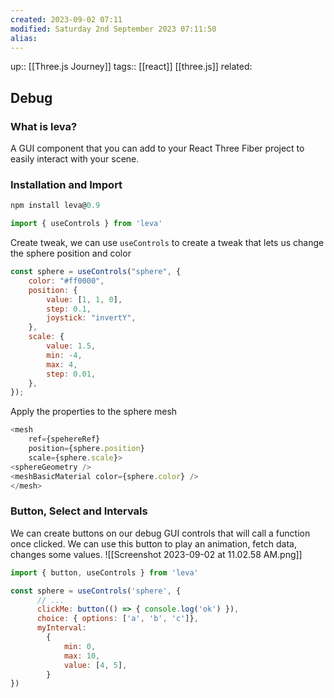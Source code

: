 ```yaml
---
created: 2023-09-02 07:11
modified: Saturday 2nd September 2023 07:11:50
alias:
---
```

up::  [[Three.js Journey]]
tags:: [[react]] [[three.js]]
related:

## Debug

### What is leva?
A GUI component that you can add to your React Three Fiber project to easily interact with your scene.

### Installation and Import

``` javascript
npm install leva@0.9
```

```javascript
import { useControls } from 'leva'
```

Create tweak, we can use `useControls` to create a tweak that lets us change the sphere position and color
```javascript
const sphere = useControls("sphere", {
	color: "#ff0000",
	position: {
		value: [1, 1, 0],
		step: 0.1,
		joystick: "invertY",
	},
	scale: {
		value: 1.5,
		min: -4,
		max: 4,
		step: 0.01,
	},
});
```

Apply the properties to the sphere mesh
``` javascript
<mesh
	ref={spehereRef}
	position={sphere.position}
	scale={sphere.scale}>
<sphereGeometry />
<meshBasicMaterial color={sphere.color} />
</mesh>
```

### Button, Select and Intervals
We can create buttons on our debug GUI controls that will call a function once clicked.
We can use this button to play an animation, fetch data, changes some values.
![[Screenshot 2023-09-02 at 11.02.58 AM.png]]

```javascript
import { button, useControls } from 'leva'
```

```javascript
const sphere = useControls('sphere', {
	  // ...
	  clickMe: button(() => { console.log('ok') }),
	  choice: { options: ['a', 'b', 'c']},
	  myInterval:
	    {
	        min: 0,
	        max: 10,
	        value: [4, 5],
	    }
})
```
